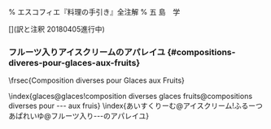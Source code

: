 % エスコフィエ『料理の手引き』全注解
% 五 島　学


[](原稿下準備なし)
[](訳と注釈 20180405進行中)
[](未、原文対照チェック)
[](未、日本語表現校正)
[](未、注釈チェク)
[](未、原稿最終校正)




### フルーツ入りアイスクリームのアパレイユ {#compositions-diveres-pour-glaces-aux-fruits}

\frsec{Composition diverses pour Glaces aux Fruits}

\index{glaces@glaces!composition diverses glaces fruits@compositions diverses pour --- aux fruis}
\index{あいすくりーむ@アイスクリーム!ふるーつあぱれいゆ@フルーツ入り---のアパレイユ}

